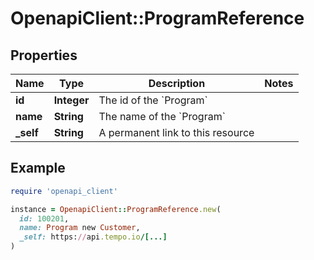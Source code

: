 # OpenapiClient::ProgramReference

## Properties

| Name | Type | Description | Notes |
| ---- | ---- | ----------- | ----- |
| **id** | **Integer** | The id of the &#x60;Program&#x60; |  |
| **name** | **String** | The name of the &#x60;Program&#x60; |  |
| **_self** | **String** | A permanent link to this resource |  |

## Example

```ruby
require 'openapi_client'

instance = OpenapiClient::ProgramReference.new(
  id: 100201,
  name: Program new Customer,
  _self: https://api.tempo.io/[...]
)
```

